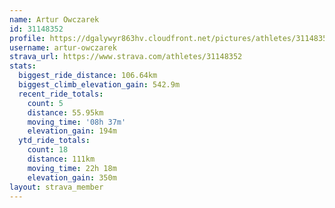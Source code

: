 ```yaml
---
name: Artur Owczarek
id: 31148352
profile: https://dgalywyr863hv.cloudfront.net/pictures/athletes/31148352/15906846/1/large.jpg
username: artur-owczarek
strava_url: https://www.strava.com/athletes/31148352
stats:
  biggest_ride_distance: 106.64km
  biggest_climb_elevation_gain: 542.9m
  recent_ride_totals:
    count: 5
    distance: 55.95km
    moving_time: '08h 37m'
    elevation_gain: 194m
  ytd_ride_totals:
    count: 18
    distance: 111km
    moving_time: 22h 18m
    elevation_gain: 350m
layout: strava_member
--- 
```

